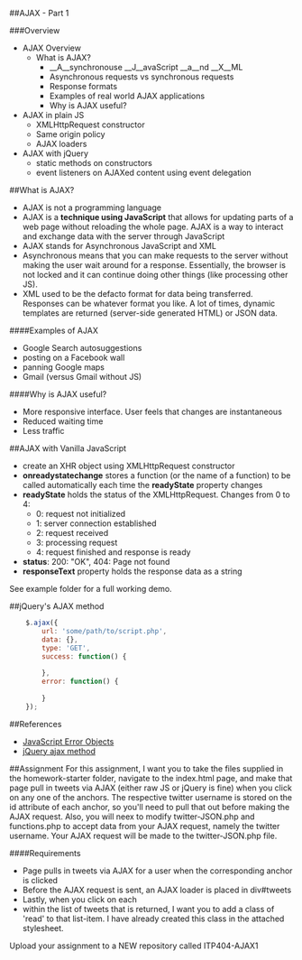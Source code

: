 ##AJAX - Part 1

###Overview
* AJAX Overview
	* What is AJAX?
		* __A__synchronouse __J__avaScript __a__nd __X__ML
		* Asynchronous requests vs synchronous requests
		* Response formats
		* Examples of real world AJAX applications
		* Why is AJAX useful? 
* AJAX in plain JS
	* XMLHttpRequest constructor
	* Same origin policy
	* AJAX loaders 
* AJAX with jQuery
	* static methods on constructors 
	* event listeners on AJAXed content using event delegation
	 
##What is AJAX?
* AJAX is not a programming language
* AJAX is a __technique using JavaScript__ that allows for updating parts of a web page without reloading the whole page. AJAX is a way to interact and exchange data with the server through JavaScript
* AJAX stands for Asynchronous JavaScript and XML
* Asynchronous means that you can make requests to the server without making the user wait around for a response. Essentially, the browser is not locked and it can continue doing other things (like processing other JS).
* XML used to be the defacto format for data being transferred. Responses can be whatever format you like. A lot of times, dynamic templates are returned (server-side generated HTML) or JSON data.

####Examples of AJAX
* Google Search autosuggestions
* posting on a Facebook wall
* panning Google maps
* Gmail (versus Gmail without JS)

####Why is AJAX useful?
* More responsive interface. User feels that changes are instantaneous
* Reduced waiting time
* Less traffic

##AJAX with Vanilla JavaScript
* create an XHR object using XMLHttpRequest constructor
* __onreadystatechange__	stores a function (or the name of a function) to be called automatically each time the __readyState__ property changes
* __readyState__	holds the status of the XMLHttpRequest. Changes from 0 to 4: 
	* 0: request not initialized 
	* 1: server connection established
	* 2: request received 
	* 3: processing request 
	* 4: request finished and response is ready
* __status__:	200: "OK", 404: Page not found
* __responseText__ property holds the response data as a string

See example folder for a full working demo.

##jQuery's AJAX method

```js
	$.ajax({
		url: 'some/path/to/script.php',
		data: {},
		type: 'GET',
		success: function() {
		
		},
		error: function() {
		
		}
	});
```

##References
* [JavaScript Error Objects](https://developer.mozilla.org/en-US/docs/JavaScript/Reference/Global_Objects/Error)
* [jQuery ajax method](http://api.jquery.com/jQuery.ajax/)

##Assignment
For this assignment, I want you to take the files supplied in the homework-starter folder, navigate to the index.html page, and make that page pull in tweets via AJAX (either raw JS or jQuery is fine) when you click on any one of the anchors. The respective twitter username is stored on the id attribute of each anchor, so you'll need to pull that out before making the AJAX request. Also, you will neex to modify twitter-JSON.php and functions.php to accept data from your AJAX request, namely the twitter username. Your AJAX request will be made to the twitter-JSON.php file.

####Requirements
* Page pulls in tweets via AJAX for a user when the corresponding anchor is clicked
* Before the AJAX request is sent, an AJAX loader is placed in div#tweets
* Lastly, when you click on each <li> within the list of tweets that is returned, I want you to add a class of 'read' to that list-item. I have already created this class in the attached stylesheet.

Upload your assignment to a NEW repository called ITP404-AJAX1